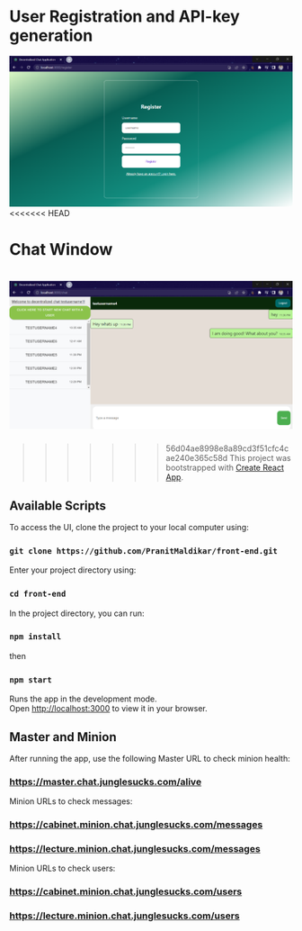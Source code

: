 # User Registration and API-key generation

![Registration!](Registration.png)
<<<<<<< HEAD

# Chat Window

![Chat!](Chat1-4.png)
=======
>>>>>>> 56d04ae8998e8a89cd3f51cfc4cae240e365c58d
This project was bootstrapped with [Create React App](https://github.com/facebook/create-react-app).

## Available Scripts

To access the UI, clone the project to your local computer using:

### `git clone https://github.com/PranitMaldikar/front-end.git`

Enter your project directory using:

### `cd front-end`

In the project directory, you can run:

### `npm install`

then

### `npm start`

Runs the app in the development mode.\
Open [http://localhost:3000](http://localhost:3000) to view it in your browser.

## Master and Minion

After running the app, use the following Master URL to check minion health:

### https://master.chat.junglesucks.com/alive

Minion URLs to check messages:

### https://cabinet.minion.chat.junglesucks.com/messages

### https://lecture.minion.chat.junglesucks.com/messages

Minion URLs to check users:

### https://cabinet.minion.chat.junglesucks.com/users

### https://lecture.minion.chat.junglesucks.com/users
